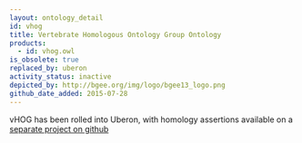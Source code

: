 ```yaml
---
layout: ontology_detail
id: vhog
title: Vertebrate Homologous Ontology Group Ontology
products:
  - id: vhog.owl
is_obsolete: true
replaced_by: uberon
activity_status: inactive
depicted_by: http://bgee.org/img/logo/bgee13_logo.png
github_date_added: 2015-07-28
---
```


vHOG has been rolled into Uberon, with homology assertions available on a [separate project on github](https://github.com/BgeeDB/anatomical-similarity-annotations)

